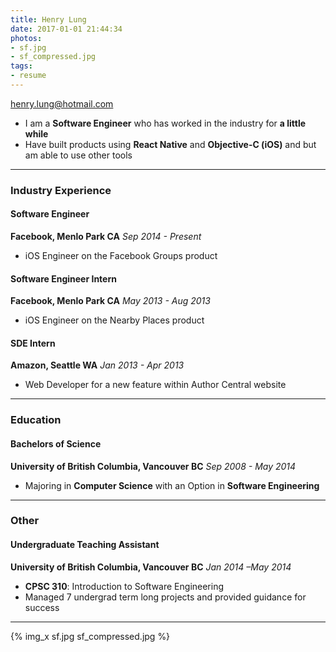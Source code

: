 ```yaml
---
title: Henry Lung
date: 2017-01-01 21:44:34
photos:
- sf.jpg
- sf_compressed.jpg
tags:
- resume
---
```

henry.lung@hotmail.com
<!-- More -->
- I am a **Software Engineer** who has worked in the industry for **a little while**
- Have built products using **React Native** and **Objective-C (iOS)** and but am able to use other tools

---
### Industry Experience
#### Software Engineer
**Facebook, Menlo Park CA**
*Sep 2014 - Present*
- iOS Engineer on the Facebook Groups product

#### Software Engineer Intern
**Facebook, Menlo Park CA**
*May 2013 - Aug 2013*
- iOS Engineer on the Nearby Places product

#### SDE Intern
**Amazon, Seattle WA**
*Jan 2013 - Apr 2013*
- Web Developer for a new feature within Author Central website

---
### Education
#### Bachelors of Science
**University of British Columbia, Vancouver BC**
*Sep 2008 - May 2014*
- Majoring in **Computer Science** with an Option in **Software Engineering**

---
### Other
#### Undergraduate Teaching Assistant
**University of British Columbia, Vancouver BC**
*Jan 2014 –May 2014*
- **CPSC 310**: Introduction to Software Engineering   
- Managed 7 undergrad term long projects and provided guidance for success

---
{% img_x sf.jpg sf_compressed.jpg %}
